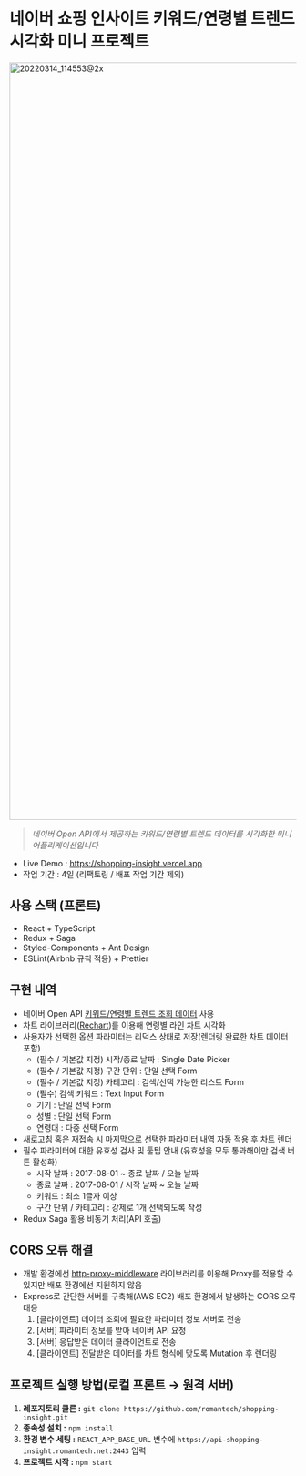 # 네이버 쇼핑 인사이트 키워드/연령별 트렌드 시각화 미니 프로젝트

<img width="1330" alt="20220314_114553@2x" src="https://user-images.githubusercontent.com/8604840/158096151-d0f3b440-6edc-4503-9be2-97073b2b9ab0.png">

> _네이버 Open API에서 제공하는 키워드/연령별 트렌드 데이터를 시각화한 미니 어플리케이션입니다_

- Live Demo : https://shopping-insight.vercel.app
- 작업 기간 : 4일 (리팩토링 / 배포 작업 기간 제외)

## 사용 스택 (프론트)

- React + TypeScript
- Redux + Saga
- Styled-Components + Ant Design
- ESLint(Airbnb 규칙 적용) + Prettier

## 구현 내역

- 네이버 Open API [키워드/연령별 트렌드 조회 데이터](https://bit.ly/3i5lES4) 사용
- 차트 라이브러리([Rechart](https://recharts.org/zh-CN))를 이용해 연령별 라인 차트 시각화
- 사용자가 선택한 옵션 파라미터는 리덕스 상태로 저장(렌더링 완료한 차트 데이터 포함)
  - (필수 / 기본값 지정) 시작/종료 날짜 : Single Date Picker
  - (필수 / 기본값 지정) 구간 단위 : 단일 선택 Form
  - (필수 / 기본값 지정) 카테고리 : 검색/선택 가능한 리스트 Form
  - (필수) 검색 키워드 : Text Input Form
  - 기기 : 단일 선택 Form
  - 성별 : 단일 선택 Form
  - 연령대 : 다중 선택 Form
- 새로고침 혹은 재접속 시 마지막으로 선택한 파라미터 내역 자동 적용 후 차트 렌더
- 필수 파라미터에 대한 유효성 검사 및 툴팁 안내 (유효성을 모두 통과해야만 검색 버튼 활성화)
  - 시작 날짜 : 2017-08-01 ~ 종료 날짜 / 오늘 날짜
  - 종료 날짜 : 2017-08-01 / 시작 날짜 ~ 오늘 날짜
  - 키워드 : 최소 1글자 이상
  - 구간 단위 / 카테고리 : 강제로 1개 선택되도록 작성
- Redux Saga 활용 비동기 처리(API 호출)

## CORS 오류 해결

- 개발 환경에선 [http-proxy-middleware](https://www.npmjs.com/package/http-proxy-middleware) 라이브러리를 이용해 Proxy를 적용할 수 있지만 배포 환경에선 지원하지 않음
- Express로 간단한 서버를 구축해(AWS EC2) 배포 환경에서 발생하는 CORS 오류 대응
  1. [클라이언트] 데이터 조회에 필요한 파라미터 정보 서버로 전송
  2. [서버] 파라미터 정보를 받아 네이버 API 요청
  3. [서버] 응답받은 데이터 클라이언트로 전송
  4. [클라이언트] 전달받은 데이터를 차트 형식에 맞도록 Mutation 후 렌더링

## 프로젝트 실행 방법(로컬 프론트 → 원격 서버)

1. **레포지토리 클론 :** `git clone https://github.com/romantech/shopping-insight.git`
2. **종속성 설치 :** `npm install`
3. **환경 변수 세팅 :** `REACT_APP_BASE_URL` 변수에 `https://api-shopping-insight.romantech.net:2443` 입력
4. **프로젝트 시작 :** `npm start`
